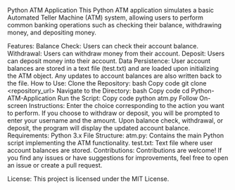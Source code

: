 Python ATM Application
This Python ATM application simulates a basic Automated Teller Machine (ATM) system, allowing users to perform common banking operations such as checking their balance, withdrawing money, and depositing money.

Features:
Balance Check: Users can check their account balance.
Withdrawal: Users can withdraw money from their account.
Deposit: Users can deposit money into their account.
Data Persistence: User account balances are stored in a text file (test.txt) and are loaded upon initializing the ATM object. Any updates to account balances are also written back to the file.
How to Use:
Clone the Repository:
bash
Copy code
git clone <repository_url>
Navigate to the Directory:
bash
Copy code
cd Python-ATM-Application
Run the Script:
Copy code
python atm.py
Follow On-screen Instructions:
Enter the choice corresponding to the action you want to perform.
If you choose to withdraw or deposit, you will be prompted to enter your username and the amount.
Upon balance check, withdrawal, or deposit, the program will display the updated account balance.
Requirements:
Python 3.x
File Structure:
atm.py: Contains the main Python script implementing the ATM functionality.
test.txt: Text file where user account balances are stored.
Contributions:
Contributions are welcome! If you find any issues or have suggestions for improvements, feel free to open an issue or create a pull request.

License:
This project is licensed under the MIT License.
